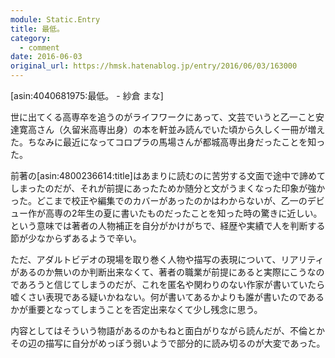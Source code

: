 ```yaml
---
module: Static.Entry
title: 最低。
category:
  - comment
date: 2016-06-03
original_url: https://hmsk.hatenablog.jp/entry/2016/06/03/163000
---
```


[asin:4040681975:最低。 - 紗倉 まな]

世に出てくる高専卒を追うのがライフワークにあって、文芸でいうと乙一こと安達寛高さん（久留米高専出身）の本を軒並み読んでいた頃から久しく一冊が増えた。ちなみに最近になってコロプラの馬場さんが都城高専出身だったことを知った。

前著の[asin:4800236614:title]はあまりに読むのに苦労する文面で途中で諦めてしまったのだが、それが前提にあったためか随分と文がうまくなった印象が強かった。どこまで校正や編集でのカバーがあったのかはわからないが、乙一のデビュー作が高専の2年生の夏に書いたものだったことを知った時の驚きに近しい。という意味では著者の人物補正を自分がかけがちで、経歴や実績で人を判断する節が少なからずあるようで辛い。

ただ、アダルトビデオの現場を取り巻く人物や描写の表現について、リアリティがあるのか無いのか判断出来なくて、著者の職業が前提にあると実際にこうなのであろうと信じてしまうのだが、これを匿名や関わりのない作家が書いていたら嘘くさい表現である疑いかねない。何が書いてあるかよりも誰が書いたのであるかが重要となってしまうことを否定出来なくて少し残念に思う。

内容としてはそういう物語があるのかもねと面白がりながら読んだが、不倫とかその辺の描写に自分がめっぽう弱いようで部分的に読み切るのが大変であった。
